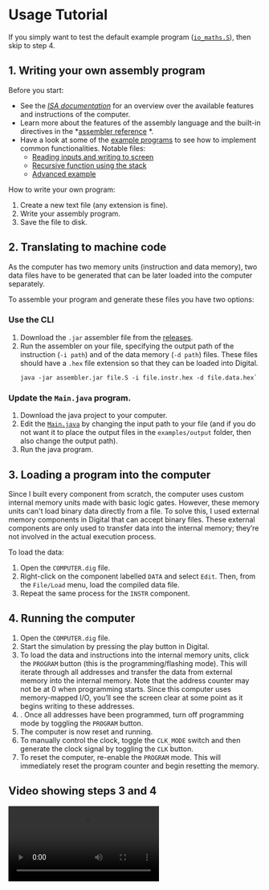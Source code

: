 # Usage Tutorial

If you simply want to test the default example program ([`io_maths.S`](https://github.com/Inspiaaa/Micro8/blob/master/Assembler/examples/io_maths.S)), then skip to step 4.

## 1. Writing your own assembly program

Before you start:
- See the *[ISA documentation](https://github.com/Inspiaaa/Micro8/blob/master/Micro8Documentation/ISA.md)* for an overview over the available features and instructions of the computer.
- Learn more about the features of the assembly language and the built-in directives in the *[assembler reference](https://github.com/Inspiaaa/Micro8/blob/master/Micro8Documentation/Assembly%20Reference.md) *.
- Have a look at some of the [example programs](https://github.com/Inspiaaa/Micro8/tree/master/Assembler/examples) to see how to implement common functionalities. Notable files:
	- [Reading inputs and writing to screen](https://github.com/Inspiaaa/Micro8/blob/master/Assembler/examples/io_example.S)
	- [Recursive function using the stack](https://github.com/Inspiaaa/Micro8/blob/master/Assembler/examples/recursive_fib.S)
	- [Advanced example](https://github.com/Inspiaaa/Micro8/blob/master/Assembler/examples/io_maths.S)

How to write your own program:

1. Create a new text file (any extension is fine).
2. Write your assembly program.
3. Save the file to disk.

## 2. Translating to machine code

As the computer has two memory units (instruction and data memory), two data files have to be generated that can be later loaded into the computer separately.

To assemble your program and generate these files you have two options:

### Use the CLI

1. Download the `.jar` assembler file from the [releases](https://github.com/Inspiaaa/Micro8/releases).
2. Run the assembler on your file, specifying the output path of the instruction (`-i path`) and of the data memory (`-d path`) files. These files should have a `.hex` file extension so that they can be loaded into Digital.
	```
	java -jar assembler.jar file.S -i file.instr.hex -d file.data.hex`
	```

### Update the `Main.java` program.

1. Download the java project to your computer.
2. Edit the [`Main.java`](https://github.com/Inspiaaa/Micro8/blob/master/Assembler/src/main/java/inspiaaa/micro8/Main.java) by changing the input path to your file (and if you do not want it to place the output files in the `examples/output` folder, then also change the output path).
3. Run the java program.

## 3. Loading a program into the computer

Since I built every component from scratch, the computer uses custom internal memory units made with basic logic gates. However, these memory units can't load binary data directly from a file. To solve this, I used external memory components in Digital that can accept binary files. These external components are only used to transfer data into the internal memory; they’re not involved in the actual execution process.

To load the data:

1. Open the `COMPUTER.dig` file.
2. Right-click on the component labelled `DATA` and select `Edit`. Then, from the `File/Load` menu, load the compiled data file.
3. Repeat the same process for the `INSTR` component.

## 4. Running the computer

1. Open the `COMPUTER.dig` file.
2. Start the simulation by pressing the play button in Digital.
3. To load the data and instructions into the internal memory units, click the `PROGRAM` button (this is the programming/flashing mode). This will iterate through all addresses and transfer the data from external memory into the internal memory. Note that the address counter may not be at 0 when programming starts. Since this computer uses memory-mapped I/O, you’ll see the screen clear at some point as it begins writing to these addresses.
4. . Once all addresses have been programmed, turn off programming mode by toggling the `PROGRAM` button.
5. The computer is now reset and running.
6. To manually control the clock, toggle the `CLK_MODE` switch and then generate the clock signal by toggling the `CLK` button.
7. To reset the computer, re-enable the `PROGRAM` mode. This will immediately reset the program counter and begin resetting the memory.

## Video showing steps 3 and 4

![](Images/Tutorials/FlashingTutorial.mp4)

